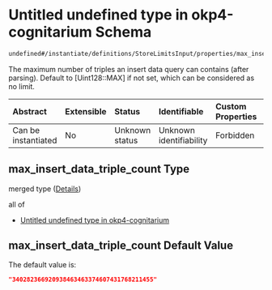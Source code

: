 # Untitled undefined type in okp4-cognitarium Schema

```txt
undefined#/instantiate/definitions/StoreLimitsInput/properties/max_insert_data_triple_count
```

The maximum number of triples an insert data query can contains (after parsing). Default to \[Uint128::MAX] if not set, which can be considered as no limit.

| Abstract            | Extensible | Status         | Identifiable            | Custom Properties | Additional Properties | Access Restrictions | Defined In                                                                     |
| :------------------ | :--------- | :------------- | :---------------------- | :---------------- | :-------------------- | :------------------ | :----------------------------------------------------------------------------- |
| Can be instantiated | No         | Unknown status | Unknown identifiability | Forbidden         | Allowed               | none                | [okp4-cognitarium.json\*](schema/okp4-cognitarium.json "open original schema") |

## max\_insert\_data\_triple\_count Type

merged type ([Details](okp4-cognitarium-instantiatemsg-definitions-storelimitsinput-properties-max_insert_data_triple_count.md))

all of

*   [Untitled undefined type in okp4-cognitarium](okp4-cognitarium-instantiatemsg-definitions-storelimitsinput-properties-max_insert_data_triple_count-allof-0.md "check type definition")

## max\_insert\_data\_triple\_count Default Value

The default value is:

```json
"340282366920938463463374607431768211455"
```
